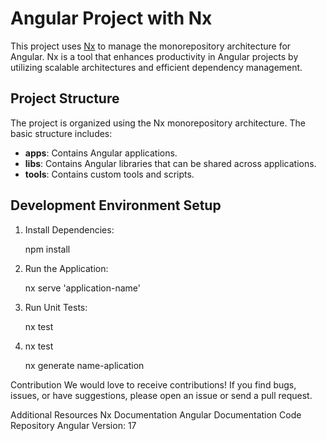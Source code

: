 # Angular Project with Nx

This project uses [Nx](https://nx.dev) to manage the monorepository architecture for Angular. Nx is a tool that enhances productivity in Angular projects by utilizing scalable architectures and efficient dependency management.

## Project Structure

The project is organized using the Nx monorepository architecture. The basic structure includes:

- **apps**: Contains Angular applications.
- **libs**: Contains Angular libraries that can be shared across applications.
- **tools**: Contains custom tools and scripts.

## Development Environment Setup

1. Install Dependencies:
 
    npm install
   
3.  Run the Application:
  
    nx serve 'application-name'
    
4.  Run Unit Tests:
  
    nx test <application-name>
    
5.  nx test <application-name>
  
    nx generate name-aplication

Contribution
We would love to receive contributions! If you find bugs, issues, or have suggestions, please open an issue or send a pull request.

Additional Resources
Nx Documentation
Angular Documentation
Code Repository
Angular Version: 17


